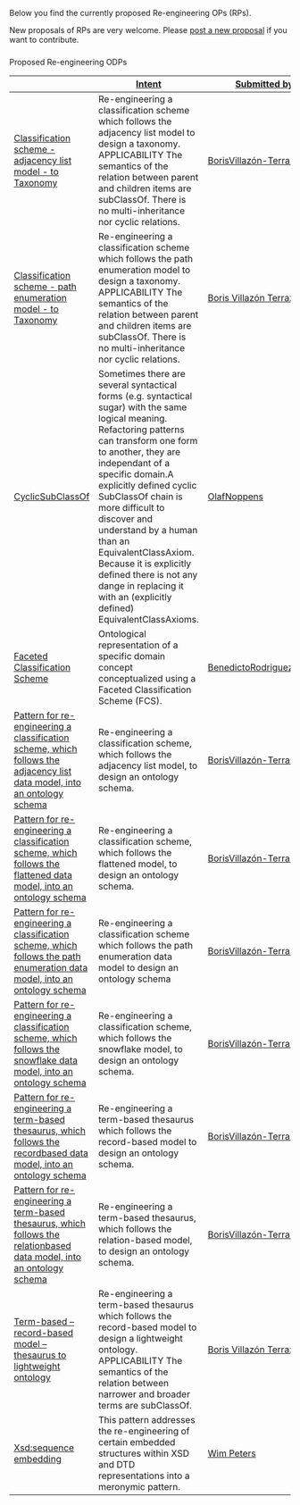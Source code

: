 Below you find the currently proposed Re-engineering OPs (RPs).
 



 New proposals of RPs are very welcome.
Please
 [post a new proposal](../Submissions/ProposeRP "Submissions:ProposeRP") 
 if you want to contribute.
 



  





### 

 Proposed Re-engineering ODPs




|  | [Intent](../Property/HasIntent "Property:HasIntent")  | [Submitted by](../Property/SubmittedBy "Property:SubmittedBy")  |
| --- | --- | --- |
| [Classification scheme - adjacency list model - to Taxonomy](../Submissions/Classification_scheme_-_adjacency_list_model_-_to_Taxonomy "Submissions:Classification scheme - adjacency list model - to Taxonomy")  |  Re-engineering a classification scheme which follows the adjacency list model to design a taxonomy.  APPLICABILITY  The semantics of the relation between parent and children items are subClassOf.  There is no multi-inheritance nor cyclic relations.  | [BorisVillazón-Terrazas](../User/BorisVillazón-Terrazas "User:BorisVillazón-Terrazas")  |
| [Classification scheme - path enumeration model - to Taxonomy](../Submissions/Classification_scheme_-_path_enumeration_model_-_to_Taxonomy "Submissions:Classification scheme - path enumeration model - to Taxonomy")  |  Re-engineering a classification scheme which follows the path enumeration model to design a taxonomy.  APPLICABILITY  The semantics of the relation between parent and children items are subClassOf.  There is no multi-inheritance nor cyclic relations.  | [Boris Villazón Terrazas](http://ontologydesignpatterns.org/wiki/index.php?title=User:Boris_Villaz%C3%B3n_Terrazas&action=edit&redlink=1 "User:Boris Villazón Terrazas (not yet written)")  |
| [CyclicSubClassOf](../Submissions/CyclicSubClassOf "Submissions:CyclicSubClassOf")  |  Sometimes there are several syntactical forms (e.g. syntactical sugar) with the same logical meaning. Refactoring patterns can transform one form to another, they are independant of a specific domain.A explicitly defined cyclic SubClassOf chain is more difficult to discover and understand by a human than an EquivalentClassAxiom. Because it is explicitly defined there is not any dange in replacing it with an (explicitly defined) EquivalentClassAxioms.  | [OlafNoppens](../User/OlafNoppens "User:OlafNoppens")  |
| [Faceted Classification Scheme](../Submissions/Faceted_Classification_Scheme "Submissions:Faceted Classification Scheme")  |  Ontological representation of a specific domain concept conceptualized using a Faceted Classification Scheme (FCS).  | [BenedictoRodriguezCastro](../User/BenedictoRodriguezCastro "User:BenedictoRodriguezCastro")  |
| [Pattern for re-engineering a classification scheme, which follows the adjacency list data model, into an ontology schema](../Submissions/Pattern_for_re-engineering_a_classification_scheme,_which_follows_the_adjacency_list_data_model,_into_an_ontology_schema "Submissions:Pattern for re-engineering a classification scheme, which follows the adjacency list data model, into an ontology schema")  |  Re-engineering a classification scheme, which follows the adjacency list model, to design an ontology schema.  | [BorisVillazón-Terrazas](../User/BorisVillazón-Terrazas "User:BorisVillazón-Terrazas")  |
| [Pattern for re-engineering a classification scheme, which follows the flattened data model, into an ontology schema](../Submissions/Pattern_for_re-engineering_a_classification_scheme,_which_follows_the_flattened_data_model,_into_an_ontology_schema "Submissions:Pattern for re-engineering a classification scheme, which follows the flattened data model, into an ontology schema")  |  Re-engineering a classification scheme, which follows the flattened model, to design an ontology schema.  | [BorisVillazón-Terrazas](../User/BorisVillazón-Terrazas "User:BorisVillazón-Terrazas")  |
| [Pattern for re-engineering a classification scheme, which follows the path enumeration data model, into an ontology schema](../Submissions/Pattern_for_re-engineering_a_classification_scheme,_which_follows_the_path_enumeration_data_model,_into_an_ontology_schema "Submissions:Pattern for re-engineering a classification scheme, which follows the path enumeration data model, into an ontology schema")  |  Re-engineering a classification scheme which follows the path enumeration data model to design an ontology schema  | [BorisVillazón-Terrazas](../User/BorisVillazón-Terrazas "User:BorisVillazón-Terrazas")  |
| [Pattern for re-engineering a classification scheme, which follows the snowflake data model, into an ontology schema](../Submissions/Pattern_for_re-engineering_a_classification_scheme,_which_follows_the_snowflake_data_model,_into_an_ontology_schema "Submissions:Pattern for re-engineering a classification scheme, which follows the snowflake data model, into an ontology schema")  |  Re-engineering a classification scheme, which follows the snowflake model, to design an ontology schema.  | [BorisVillazón-Terrazas](../User/BorisVillazón-Terrazas "User:BorisVillazón-Terrazas")  |
| [Pattern for re-engineering a term-based thesaurus, which follows the recordbased data model, into an ontology schema](../Submissions/Pattern_for_re-engineering_a_term-based_thesaurus,_which_follows_the_recordbased_data_model,_into_an_ontology_schema "Submissions:Pattern for re-engineering a term-based thesaurus, which follows the recordbased data model, into an ontology schema")  |  Re-engineering a term-based thesaurus which follows the record-based model to design an ontology schema.  | [BorisVillazón-Terrazas](../User/BorisVillazón-Terrazas "User:BorisVillazón-Terrazas")  |
| [Pattern for re-engineering a term-based thesaurus, which follows the relationbased data model, into an ontology schema](../Submissions/Pattern_for_re-engineering_a_term-based_thesaurus,_which_follows_the_relationbased_data_model,_into_an_ontology_schema "Submissions:Pattern for re-engineering a term-based thesaurus, which follows the relationbased data model, into an ontology schema")  |  Re-engineering a term-based thesaurus, which follows the relation-based model, to design an ontology schema.  | [BorisVillazón-Terrazas](../User/BorisVillazón-Terrazas "User:BorisVillazón-Terrazas")  |
| [Term-based – record-based model – thesaurus to lightweight ontology](http://ontologydesignpatterns.org/wiki/Submissions:Term-based_%E2%80%93_record-based_model_%E2%80%93_thesaurus_to_lightweight_ontology "Submissions:Term-based – record-based model – thesaurus to lightweight ontology")  |  Re-engineering a term-based thesaurus which follows the record-based  model to design a lightweight ontology.  APPLICABILITY  The semantics of the relation between narrower and broader terms are subClassOf.  | [Boris Villazón Terrazas](http://ontologydesignpatterns.org/wiki/index.php?title=User:Boris_Villaz%C3%B3n_Terrazas&action=edit&redlink=1 "User:Boris Villazón Terrazas (not yet written)")  |
| [Xsd:sequence embedding](../Submissions/Xsd/sequence_embedding "Submissions:Xsd:sequence embedding")  |  This pattern addresses the re-engineering of certain embedded structures within XSD and DTD representations into a meronymic pattern.  | [Wim Peters](http://ontologydesignpatterns.org/wiki/index.php?title=User:Wim_Peters&action=edit&redlink=1 "User:Wim Peters (not yet written)")  |